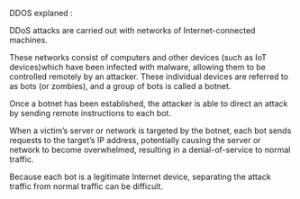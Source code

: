 DDOS explaned :

DDoS attacks are carried out with networks of Internet-connected machines.

These networks consist of computers and other devices (such as IoT devices)which have been infected with malware, allowing them to be controlled remotely by an attacker. These individual devices are referred to as bots (or zombies), and a group of bots is called a botnet.

Once a botnet has been established, the attacker is able to direct an attack by sending remote instructions to each bot.

When a victim’s server or network is targeted by the botnet, each bot sends requests to the target’s IP address, potentially causing the server or network to become overwhelmed, resulting in a denial-of-service to normal traffic.

Because each bot is a legitimate Internet device, separating the attack traffic from normal traffic can be difficult.
